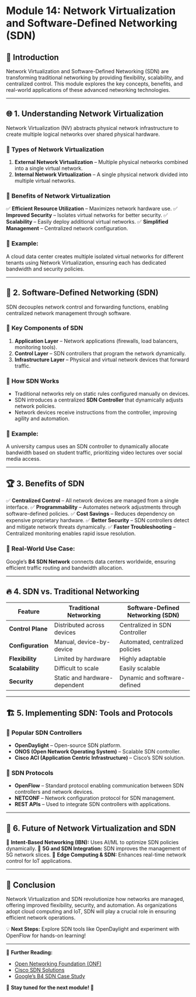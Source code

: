 # Module 14: Network Virtualization and Software-Defined Networking (SDN)

## 📌 Introduction
Network Virtualization and Software-Defined Networking (SDN) are transforming traditional networking by providing flexibility, scalability, and centralized control. This module explores the key concepts, benefits, and real-world applications of these advanced networking technologies.

---

## 🌐 **1. Understanding Network Virtualization**
Network Virtualization (NV) abstracts physical network infrastructure to create multiple logical networks over shared physical hardware.

### 🔹 **Types of Network Virtualization**
1. **External Network Virtualization** – Multiple physical networks combined into a single virtual network.
2. **Internal Network Virtualization** – A single physical network divided into multiple virtual networks.

### 🔹 **Benefits of Network Virtualization**
✅ **Efficient Resource Utilization** – Maximizes network hardware use.
✅ **Improved Security** – Isolates virtual networks for better security.
✅ **Scalability** – Easily deploy additional virtual networks.
✅ **Simplified Management** – Centralized network configuration.

### 📖 **Example:**
A cloud data center creates multiple isolated virtual networks for different tenants using Network Virtualization, ensuring each has dedicated bandwidth and security policies.

---

## 📌 **2. Software-Defined Networking (SDN)**
SDN decouples network control and forwarding functions, enabling centralized network management through software.

### 🔹 **Key Components of SDN**
1. **Application Layer** – Network applications (firewalls, load balancers, monitoring tools).
2. **Control Layer** – SDN controllers that program the network dynamically.
3. **Infrastructure Layer** – Physical and virtual network devices that forward traffic.

### 🔹 **How SDN Works**
- Traditional networks rely on static rules configured manually on devices.
- SDN introduces a centralized **SDN Controller** that dynamically adjusts network policies.
- Network devices receive instructions from the controller, improving agility and automation.

### 📖 **Example:**
A university campus uses an SDN controller to dynamically allocate bandwidth based on student traffic, prioritizing video lectures over social media access.

---

## 🏆 **3. Benefits of SDN**
✅ **Centralized Control** – All network devices are managed from a single interface.
✅ **Programmability** – Automates network adjustments through software-defined policies.
✅ **Cost Savings** – Reduces dependency on expensive proprietary hardware.
✅ **Better Security** – SDN controllers detect and mitigate network threats dynamically.
✅ **Faster Troubleshooting** – Centralized monitoring enables rapid issue resolution.

### 📖 **Real-World Use Case:**
Google’s **B4 SDN Network** connects data centers worldwide, ensuring efficient traffic routing and bandwidth allocation.

---

## 🔥 **4. SDN vs. Traditional Networking**
| Feature | Traditional Networking | Software-Defined Networking (SDN) |
|---------|------------------------|----------------------------------|
| **Control Plane** | Distributed across devices | Centralized in SDN Controller |
| **Configuration** | Manual, device-by-device | Automated, centralized policies |
| **Flexibility** | Limited by hardware | Highly adaptable |
| **Scalability** | Difficult to scale | Easily scalable |
| **Security** | Static and hardware-dependent | Dynamic and software-defined |

---

## 🏗 **5. Implementing SDN: Tools and Protocols**
### 🔹 **Popular SDN Controllers**
- **OpenDaylight** – Open-source SDN platform.
- **ONOS (Open Network Operating System)** – Scalable SDN controller.
- **Cisco ACI (Application Centric Infrastructure)** – Cisco’s SDN solution.

### 🔹 **SDN Protocols**
- **OpenFlow** – Standard protocol enabling communication between SDN controllers and network devices.
- **NETCONF** – Network configuration protocol for SDN management.
- **REST APIs** – Used to integrate SDN controllers with applications.

---

## 🔮 **6. Future of Network Virtualization and SDN**
🚀 **Intent-Based Networking (IBN):** Uses AI/ML to optimize SDN policies dynamically.
🚀 **5G and SDN Integration:** SDN improves the management of 5G network slices.
🚀 **Edge Computing & SDN:** Enhances real-time network control for IoT applications.

---

## 🎯 **Conclusion**
Network Virtualization and SDN revolutionize how networks are managed, offering improved flexibility, security, and automation. As organizations adopt cloud computing and IoT, SDN will play a crucial role in ensuring efficient network operations.

💡 **Next Steps:** Explore SDN tools like OpenDaylight and experiment with OpenFlow for hands-on learning!

---

🔗 **Further Reading:**
- [Open Networking Foundation (ONF)](https://opennetworking.org/)
- [Cisco SDN Solutions](https://www.cisco.com/c/en/us/solutions/data-center-virtualization/software-defined-networking-sdn/index.html)
- [Google’s B4 SDN Case Study](https://www.usenix.org/system/files/conference/nsdi13/nsdi13-final170_update.pdf)

📢 **Stay tuned for the next module! 🚀**
